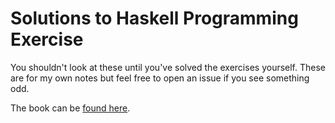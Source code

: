 # Solutions to Haskell Programming Exercise

You shouldn't look at these until you've solved the exercises yourself. These
are for my own notes but feel free to open an issue if you see something odd.

The book can be [found here](http://haskellbook.com/).

